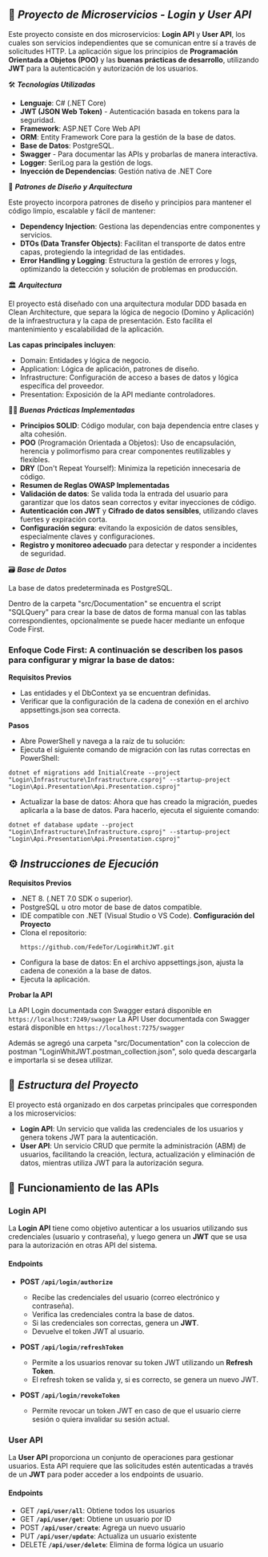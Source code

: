 ## 📂 **_Proyecto de Microservicios - Login y User API_**

Este proyecto consiste en dos microservicios: **Login API** y **User API**, los cuales son servicios independientes que se comunican entre sí a través de solicitudes HTTP. 
La aplicación sigue los principios de **Programación Orientada a Objetos (POO)** y las **buenas prácticas de desarrollo**, utilizando **JWT** para la autenticación y autorización de 
los usuarios.

🛠️ **_Tecnologías Utilizadas_**

- **Lenguaje**: C# (.NET Core)
- **JWT (JSON Web Token)** - Autenticación basada en tokens para la seguridad.
- **Framework**: ASP.NET Core Web API
- **ORM**: Entity Framework Core para la gestión de la base de datos.
- **Base de Datos**: PostgreSQL.
- **Swagger** - Para documentar las APIs y probarlas de manera interactiva.
- **Logger**: SeriLog para la gestión de logs.
- **Inyección de Dependencias**: Gestión nativa de .NET Core

🎨 **_Patrones de Diseño y Arquitectura_**

Este proyecto incorpora patrones de diseño y principios para mantener el código limpio, escalable y fácil de mantener:

- **Dependency Injection**: Gestiona las dependencias entre componentes y servicios.
- **DTOs (Data Transfer Objects)**: Facilitan el transporte de datos entre capas, protegiendo la integridad de las entidades.
- **Error Handling y Logging**: Estructura la gestión de errores y logs, optimizando la detección y solución de problemas en producción.

🏛️ **_Arquitectura_**

El proyecto está diseñado con una arquitectura modular DDD basada en Clean Architecture, que separa la lógica de negocio (Domino y Aplicación) de la infraestructura y la capa de presentación. 
Esto facilita el mantenimiento y escalabilidad de la aplicación.

**Las capas principales incluyen**:

- Domain: Entidades y lógica de negocio.
- Application: Lógica de aplicación, patrones de diseño.
- Infrastructure: Configuración de acceso a bases de datos y lógica específica del proveedor.
- Presentation: Exposición de la API mediante controladores.

👨‍🏫 **_Buenas Prácticas Implementadas_**

- **Principios SOLID**: Código modular, con baja dependencia entre clases y alta cohesión.
- **POO** (Programación Orientada a Objetos): Uso de encapsulación, herencia y polimorfismo para crear componentes reutilizables y flexibles.
- **DRY** (Don't Repeat Yourself): Minimiza la repetición innecesaria de código.
- **Resumen de Reglas OWASP Implementadas**
- **Validación de datos**: Se valida toda la entrada del usuario para garantizar que los datos sean correctos y evitar inyecciones de código.
- **Autenticación con JWT** y **Cifrado de datos sensibles**, utilizando claves fuertes y expiración corta.
- **Configuración segura**: evitando la exposición de datos sensibles, especialmente claves y configuraciones.
- **Registro y monitoreo adecuado** para detectar y responder a incidentes de seguridad.


🗃️ **_Base de Datos_**

La base de datos predeterminada es PostgreSQL.

Dentro de la carpeta "src/Documentation" se encuentra el script "SQLQuery" para crear la base de datos de forma manual con las tablas correspondientes, opcionalmente se puede hacer mediante un enfoque Code First.

### **Enfoque Code First**: A continuación se describen los pasos para configurar y migrar la base de datos:

**Requisitos Previos**
- Las entidades y el DbContext ya se encuentran definidas.
- Verificar que la configuración de la cadena de conexión en el archivo appsettings.json sea correcta.
  
**Pasos**
- Abre PowerShell y navega a la raíz de tu solución:
- Ejecuta el siguiente comando de migración con las rutas correctas en PowerShell:
```
dotnet ef migrations add InitialCreate --project "Login\Infrastructure\Infrastructure.csproj" --startup-project "Login\Api.Presentation\Api.Presentation.csproj"
```
- Actualizar la base de datos: Ahora que has creado la migración, puedes aplicarla a la base de datos. Para hacerlo, ejecuta el siguiente comando:
```
dotnet ef database update --project "Login\Infrastructure\Infrastructure.csproj" --startup-project "Login\Api.Presentation\Api.Presentation.csproj"
```

## ⚙️ **_Instrucciones de Ejecución_**

**Requisitos Previos**
- .NET 8. (.NET 7.0 SDK o superior).
- PostgreSQL u otro motor de base de datos compatible.
- IDE compatible con .NET (Visual Studio o VS Code).
**Configuración del Proyecto**
- Clona el repositorio:
  ```
  https://github.com/FedeTor/LoginWhitJWT.git
  ```
- Configura la base de datos: En el archivo appsettings.json, ajusta la cadena de conexión a la base de datos.
- Ejecuta la aplicación.

**Probar la API**

La API Login documentada con Swagger estará disponible en ```https://localhost:7249/swagger```
La API User documentada con Swagger estará disponible en ```https://localhost:7275/swagger```

Además se agregó una carpeta "src/Documentation" con la coleccion de postman "LoginWhitJWT.postman_collection.json", solo queda descargarla e importarla si se desea utilizar.

## 📜 **_Estructura del Proyecto_**

El proyecto está organizado en dos carpetas principales que corresponden a los microservicios:

- **Login API**: Un servicio que valida las credenciales de los usuarios y genera tokens JWT para la autenticación.
- **User API**: Un servicio CRUD que permite la administración (ABM) de usuarios, facilitando la creación, lectura, actualización y eliminación de datos, mientras utiliza JWT para la autorización segura.

## 📜 Funcionamiento de las APIs

### Login API

La **Login API** tiene como objetivo autenticar a los usuarios utilizando sus credenciales (usuario y contraseña), y luego genera un **JWT** que se usa para la autorización en 
otras API del sistema.

#### Endpoints

- **POST ```/api/login/authorize```**
  - Recibe las credenciales del usuario (correo electrónico y contraseña).
  - Verifica las credenciales contra la base de datos.
  - Si las credenciales son correctas, genera un **JWT**.
  - Devuelve el token JWT al usuario.
  
- **POST ```/api/login/refreshToken```**
  - Permite a los usuarios renovar su token JWT utilizando un **Refresh Token**.
  - El refresh token se valida y, si es correcto, se genera un nuevo JWT.

- **POST ```/api/login/revokeToken```**
  - Permite revocar un token JWT en caso de que el usuario cierre sesión o quiera invalidar su sesión actual.
 
### User API

La **User API** proporciona un conjunto de operaciones para gestionar usuarios. Esta API requiere que las solicitudes estén autenticadas a través de un **JWT** para poder acceder a 
los endpoints de usuario.

#### Endpoints
- GET **```/api/user/all```**: Obtiene todos los usuarios
- GET **```/api/user/get```**: Obtiene un usuario por ID
- POST **```/api/user/create```**: Agrega un nuevo usuario
- PUT **```/api/user/update```**: Actualiza un usuario existente
- DELETE **```/api/user/delete```**: Elimina de forma lógica un usuario
